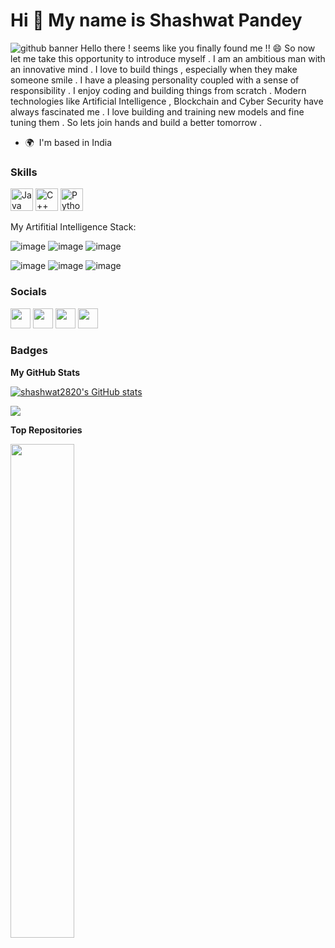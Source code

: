 Hi 👋 My name is Shashwat Pandey
================================
![github banner](https://user-images.githubusercontent.com/60284236/129443431-f970e9ca-bf65-4800-bce6-ec3b761f451c.png)
Hello there ! seems like you finally found me !! 😄 So now let me take this opportunity to introduce myself . I am an ambitious man with an innovative mind . I love to build things , especially when they make someone smile . I have a pleasing personality coupled with a sense of responsibility . I enjoy coding and building things from scratch . Modern technologies like Artificial Intelligence , Blockchain and Cyber Security have always fascinated me . I love building and training new models and fine tuning them . So lets join hands and build a better tomorrow .

* 🌍  I'm based in India

### Skills

<p align="left">
<a href="https://www.oracle.com/java/" target="_blank" rel="noreferrer"><img src="https://raw.githubusercontent.com/danielcranney/readme-generator/main/public/icons/skills/java-colored.svg" width="36" height="36" alt="Java" /></a>
<a href="https://docs.microsoft.com/en-us/cpp/?view=msvc-170" target="_blank" rel="noreferrer"><img src="https://raw.githubusercontent.com/danielcranney/readme-generator/main/public/icons/skills/cplusplus-colored.svg" width="36" height="36" alt="C++" /></a>
<a href="https://www.python.org/" target="_blank" rel="noreferrer"><img src="https://raw.githubusercontent.com/danielcranney/readme-generator/main/public/icons/skills/python-colored.svg" width="36" height="36" alt="Python" /></a>
</p>


My Artifitial Intelligence Stack:

![image](https://user-images.githubusercontent.com/60284236/129443575-56a7ff64-59a7-47e6-bee0-b68ccd54d9d2.png)
![image](https://user-images.githubusercontent.com/60284236/129443578-b9155100-e597-4457-bda7-e5a9b9220d92.png)
![image](https://user-images.githubusercontent.com/60284236/129443612-fb037d7d-33b2-41f4-9d5b-9f411e0541e4.png)

![image](https://user-images.githubusercontent.com/60284236/129443662-012566d2-89d9-4a75-a580-b571307d71c4.png)
![image](https://user-images.githubusercontent.com/60284236/129443670-9e566b94-6784-43d5-840b-a31256d7263f.png)
![image](https://user-images.githubusercontent.com/60284236/129443684-0e29e682-6698-4455-b558-39910ba96d1d.png)

### Socials

<p align="left"> <a href="https://www.github.com/shashwat2820" target="_blank" rel="noreferrer"><img src="https://raw.githubusercontent.com/danielcranney/readme-generator/main/public/icons/socials/github.svg" width="32" height="32" /></a> <a href="https://www.linkedin.com/in/shashwat-pandey-555b9318b/" target="_blank" rel="noreferrer"><img src="https://raw.githubusercontent.com/danielcranney/readme-generator/main/public/icons/socials/linkedin.svg" width="32" height="32" /></a> <a href="http://www.medium.com/@shashwat.pandeybcy2019" target="_blank" rel="noreferrer"><img src="https://raw.githubusercontent.com/danielcranney/readme-generator/main/public/icons/socials/medium.svg" width="32" height="32" /></a> <a href="https://www.twitter.com/Shashwa08426805" target="_blank" rel="noreferrer"><img src="https://raw.githubusercontent.com/danielcranney/readme-generator/main/public/icons/socials/twitter.svg" width="32" height="32" /></a></p>

### Badges

<b>My GitHub Stats</b>

<a href="http://www.github.com/shashwat2820"><img src="https://github-readme-stats.vercel.app/api?username=shashwat2820&show_icons=true&hide=&count_private=true&title_color=0891b2&text_color=ffffff&icon_color=0891b2&bg_color=1c1917&hide_border=true&show_icons=true" alt="shashwat2820's GitHub stats" /></a>

<a href="http://www.github.com/shashwat2820"><img src="https://github-readme-streak-stats.herokuapp.com/?user=shashwat2820&stroke=ffffff&background=1c1917&ring=0891b2&fire=0891b2&currStreakNum=ffffff&currStreakLabel=0891b2&sideNums=ffffff&sideLabels=ffffff&dates=ffffff&hide_border=true" /></a>

<b>Top Repositories</b>

<div width="100%" align="center"><a href="https://github.com/shashwat2820/deep-learning" align="left"><img align="left" width="45%" src="https://github-readme-stats.vercel.app/api/pin/?username=shashwat2820&repo=deep-learning&title_color=0891b2&text_color=ffffff&icon_color=0891b2&bg_color=1c1917&hide_border=true&locale=en" /></a></div><br /><br /><br /><br /><br /><br /><br />




<!--
![github banner](https://user-images.githubusercontent.com/60284236/129443431-f970e9ca-bf65-4800-bce6-ec3b761f451c.png)
### Hi there , My name is Shashwat Pandey 👋

Hello there ! seems like you finally found me  !! 😄 So now let me take this opportunity to introduce myself .
I am an ambitious man with an innovative mind . I love to build things , especially when they make someone smile . I have a pleasing personality coupled with a sense of responsibility .
I enjoy coding and building things from scratch . Modern technologies like Artificial Intelligence , Blockchain and Cyber Security have always fascinated me . I love building and training new models and fine tuning them . So lets join hands and build a better tomorrow .

My Artifitial Intelligence Stack:

![image](https://user-images.githubusercontent.com/60284236/129443575-56a7ff64-59a7-47e6-bee0-b68ccd54d9d2.png)
![image](https://user-images.githubusercontent.com/60284236/129443578-b9155100-e597-4457-bda7-e5a9b9220d92.png)
![image](https://user-images.githubusercontent.com/60284236/129443612-fb037d7d-33b2-41f4-9d5b-9f411e0541e4.png)

![image](https://user-images.githubusercontent.com/60284236/129443662-012566d2-89d9-4a75-a580-b571307d71c4.png)
![image](https://user-images.githubusercontent.com/60284236/129443670-9e566b94-6784-43d5-840b-a31256d7263f.png)
![image](https://user-images.githubusercontent.com/60284236/129443684-0e29e682-6698-4455-b558-39910ba96d1d.png)

Coding Stack:
![image](https://user-images.githubusercontent.com/60284236/129443728-803bf892-689d-4f1a-a793-deaf330adc60.png)
![image](https://user-images.githubusercontent.com/60284236/129443733-078725e1-63c9-49a1-bbda-248bb8493712.png)

-->
<!--
**shashwat2820/shashwat2820** is a ✨ _special_ ✨ repository because its `README.md` (this file) appears on your GitHub profile.

Here are some ideas to get you started:

- 🔭 I’m currently working on ...
- 🌱 I’m currently learning ...
- 👯 I’m looking to collaborate on ...
- 🤔 I’m looking for help with ...
- 💬 Ask me about ...
- 📫 How to reach me: ...
- 😄 Pronouns: ...
- ⚡ Fun fact: ...
-->
